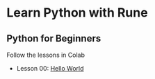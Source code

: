 # Learn Python with Rune
## Python for Beginners

Follow the lessons in Colab
- Lesson 00: [Hello World](https://colab.research.google.com/github/LearnPythonWithRune/LearnPython/blob/main/00%20-%20Lesson%20-%20Hello%20World.ipynb)
